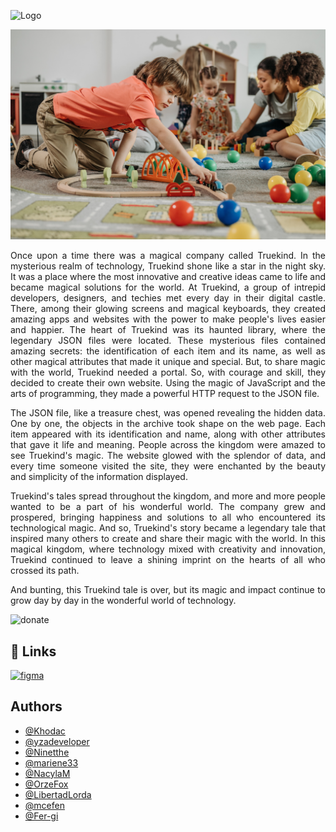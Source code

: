 ![Logo](https://drive.google.com/uc?id=1Oud7AR6zsJCqfzgEbmDzOt5TiFpeGiPt)




![kids](https://github.com/Khodac/TrueKind/blob/NavBar/assets/img/hero-banner.jpg?raw=true)







<p style="text-align:justify;">Once upon a time there was a magical company called Truekind. In the mysterious realm of technology, Truekind shone like a star in the night sky. It was a place where the most innovative and creative ideas came to life and became magical solutions for the world. At Truekind, a group of intrepid developers, designers, and techies met every day in their digital castle. There, among their glowing screens and magical keyboards, they created amazing apps and websites with the power to make people's lives easier and happier. The heart of Truekind was its haunted library, where the legendary JSON files were located. These mysterious files contained amazing secrets: the identification of each item and its name, as well as other magical attributes that made it unique and special. But, to share magic with the world, Truekind needed a portal. So, with courage and skill, they decided to create their own website. Using the magic of JavaScript and the arts of programming, they made a powerful HTTP request to the JSON file.</p>

<p style="text-align:justify;">The JSON file, like a treasure chest, was opened revealing the hidden data. One by one, the objects in the archive took shape on the web page. Each item appeared with its identification and name, along with other attributes that gave it life and meaning. People across the kingdom were amazed to see Truekind's magic. The website glowed with the splendor of data, and every time someone visited the site, they were enchanted by the beauty and simplicity of the information displayed.</p>

<p style="text-align:justify;">Truekind's tales spread throughout the kingdom, and more and more people wanted to be a part of his wonderful world. The company grew and prospered, bringing happiness and solutions to all who encountered its technological magic. And so, Truekind's story became a legendary tale that inspired many others to create and share their magic with the world. In this magical kingdom, where technology mixed with creativity and innovation, Truekind continued to leave a shining imprint on the hearts of all who crossed its path.</p>

<p style="text-align:justify;">And bunting, this Truekind tale is over, but its magic and impact continue to grow day by day in the wonderful world of technology. </p>


![donate](https://drive.google.com/uc?id=1kqwJmwktJFsNiG7kFErgvS2pZutkzccP)




## 🔗 Links
[![figma](https://res.cloudinary.com/crunchbase-production/image/upload/c_lpad,h_128,w_128,f_auto,q_auto:eco,dpr_1/bai3sh9mgzuihjoh8olj)](https://www.figma.com/file/wdCTcOktQk00FJBG19TSRR/Untitled?type=design&node-id=37%3A103&mode=design&t=JLOdK90ufDrAsIBM-1)


## Authors

- [@Khodac](https://github.com/Khodac)
- [@yzadeveloper](https://github.com/yzadeveloper)
- [@Ninetthe](https://github.com/Ninetthe)
- [@mariene33](https://github.com/mariene33)
- [@NacylaM](https://github.com/NacylaM)
- [@OrzeFox](https://github.com/OrzeFox)
- [@LibertadLorda](https://github.com/LibertadLorda)
- [@mcefen](https://github.com/mcefen)
- [@Fer-gi](https://github.com/Fer-gi)
